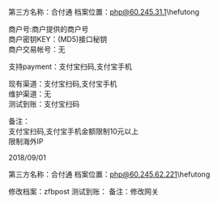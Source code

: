 第三方名称：合付通 
档案位置：php@60.245.31.1\hefutong  
 
商户号:商户提供的商户号  
商户密钥KEY：(MD5)接口秘钥  
商户交易帐号：无  
 
支持payment：支付宝扫码,支付宝手机  
 
现有渠道：支付宝扫码,支付宝手机  
维护渠道：无   
测试到账：支付宝扫码  
 
备注：   
支付宝扫码,支付宝手机金额限制10元以上  
限制海外IP  

2018/09/01

第三方名称：合付通 
档案位置：php@60.245.62.221\hefutong  

修改档案：zfbpost
测试到账：
备注：修改网关